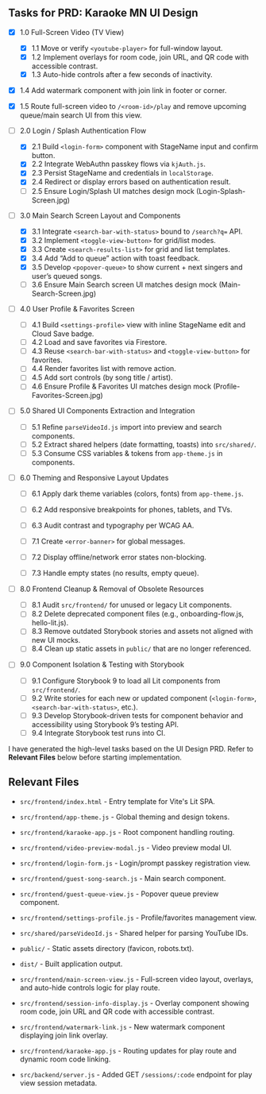 ## Tasks for PRD: Karaoke MN UI Design

- [x] 1.0 Full-Screen Video (TV View)
  - [x] 1.1 Move or verify `<youtube-player>` for full-window layout.
  - [x] 1.2 Implement overlays for room code, join URL, and QR code with accessible contrast.
  - [x] 1.3 Auto-hide controls after a few seconds of inactivity.
- [x] 1.4 Add watermark component with join link in footer or corner.
- [x] 1.5 Route full-screen video to `/<room-id>/play` and remove upcoming queue/main search UI from this view.

- [ ] 2.0 Login / Splash Authentication Flow

  - [x] 2.1 Build `<login-form>` component with StageName input and confirm button.
  - [x] 2.2 Integrate WebAuthn passkey flows via `kjAuth.js`.
  - [x] 2.3 Persist StageName and credentials in `localStorage`.
  - [x] 2.4 Redirect or display errors based on authentication result.
  - [ ] 2.5 Ensure Login/Splash UI matches design mock (Login-Splash-Screen.jpg)

- [ ] 3.0 Main Search Screen Layout and Components

  - [x] 3.1 Integrate `<search-bar-with-status>` bound to `/search?q=` API.
  - [x] 3.2 Implement `<toggle-view-button>` for grid/list modes.
  - [x] 3.3 Create `<search-results-list>` for grid and list templates.
  - [x] 3.4 Add “Add to queue” action with toast feedback.
  - [x] 3.5 Develop `<popover-queue>` to show current + next singers and user’s queued songs.
  - [ ] 3.6 Ensure Main Search screen UI matches design mock (Main-Search-Screen.jpg)

- [ ] 4.0 User Profile & Favorites Screen

  - [ ] 4.1 Build `<settings-profile>` view with inline StageName edit and Cloud Save badge.
  - [ ] 4.2 Load and save favorites via Firestore.
  - [ ] 4.3 Reuse `<search-bar-with-status>` and `<toggle-view-button>` for favorites.
  - [ ] 4.4 Render favorites list with remove action.
  - [ ] 4.5 Add sort controls (by song title / artist).
  - [ ] 4.6 Ensure Profile & Favorites UI matches design mock (Profile-Favorites-Screen.jpg)

- [ ] 5.0 Shared UI Components Extraction and Integration

  - [ ] 5.1 Refine `parseVideoId.js` import into preview and search components.
  - [ ] 5.2 Extract shared helpers (date formatting, toasts) into `src/shared/`.
  - [ ] 5.3 Consume CSS variables & tokens from `app-theme.js` in components.

- [ ] 6.0 Theming and Responsive Layout Updates

  - [ ] 6.1 Apply dark theme variables (colors, fonts) from `app-theme.js`.
  - [ ] 6.2 Add responsive breakpoints for phones, tablets, and TVs.
  - [ ] 6.3 Audit contrast and typography per WCAG AA.

  - [ ] 7.1 Create `<error-banner>` for global messages.
  - [ ] 7.2 Display offline/network error states non-blocking.
  - [ ] 7.3 Handle empty states (no results, empty queue).

- [ ] 8.0 Frontend Cleanup & Removal of Obsolete Resources

  - [ ] 8.1 Audit `src/frontend/` for unused or legacy Lit components.
  - [ ] 8.2 Delete deprecated component files (e.g., onboarding-flow.js, hello-lit.js).
  - [ ] 8.3 Remove outdated Storybook stories and assets not aligned with new UI mocks.
  - [ ] 8.4 Clean up static assets in `public/` that are no longer referenced.

- [ ] 9.0 Component Isolation & Testing with Storybook
  - [ ] 9.1 Configure Storybook 9 to load all Lit components from `src/frontend/`.
  - [ ] 9.2 Write stories for each new or updated component (`<login-form>`, `<search-bar-with-status>`, etc.).
  - [ ] 9.3 Develop Storybook-driven tests for component behavior and accessibility using Storybook 9’s testing API.
  - [ ] 9.4 Integrate Storybook test runs into CI.

I have generated the high-level tasks based on the UI Design PRD.
Refer to **Relevant Files** below before starting implementation.

## Relevant Files

- `src/frontend/index.html` - Entry template for Vite's Lit SPA.
- `src/frontend/app-theme.js` - Global theming and design tokens.
- `src/frontend/karaoke-app.js` - Root component handling routing.
- `src/frontend/video-preview-modal.js` - Video preview modal UI.
- `src/frontend/login-form.js` - Login/prompt passkey registration view.
- `src/frontend/guest-song-search.js` - Main search component.
- `src/frontend/guest-queue-view.js` - Popover queue preview component.
- `src/frontend/settings-profile.js` - Profile/favorites management view.
- `src/shared/parseVideoId.js` - Shared helper for parsing YouTube IDs.
- `public/` - Static assets directory (favicon, robots.txt).
- `dist/` - Built application output.

- `src/frontend/main-screen-view.js` - Full-screen video layout, overlays, and auto-hide controls logic for play route.
- `src/frontend/session-info-display.js` - Overlay component showing room code, join URL and QR code with accessible contrast.
- `src/frontend/watermark-link.js` - New watermark component displaying join link overlay.
- `src/frontend/karaoke-app.js` - Routing updates for play route and dynamic room code linking.
- `src/backend/server.js` - Added GET `/sessions/:code` endpoint for play view session metadata.

